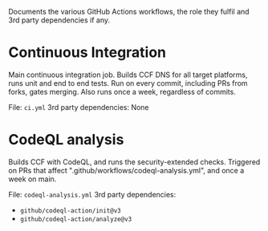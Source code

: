 Documents the various GitHub Actions workflows, the role they fulfil and 3rd party dependencies if any.

# Continuous Integration

Main continuous integration job. Builds CCF DNS for all target platforms, runs unit and end to end tests. Run on every commit, including PRs from forks, gates merging. Also runs once a week, regardless of commits.

File: `ci.yml`
3rd party dependencies: None

# CodeQL analysis

Builds CCF with CodeQL, and runs the security-extended checks. Triggered on PRs that affect ".github/workflows/codeql-analysis.yml", and once a week on main.

File: `codeql-analysis.yml`
3rd party dependencies:

- `github/codeql-action/init@v3`
- `github/codeql-action/analyze@v3`
